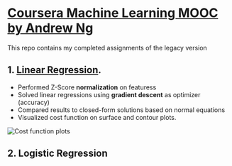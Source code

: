 # [Coursera Machine Learning MOOC by Andrew Ng](https://www.coursera.org/learn/machine-learning) 

This repo contains my completed assignments of the legacy version 


## 1. [Linear Regression](/Exercise1/exercise1.ipynb).

- Performed Z-Score **normalization** on featuress
- Solved linear regressions using **gradient descent** as optimizer (accuracy)
- Compared results to closed-form solutions based on normal equations
- Visualized cost function on surface and contour plots.

![Cost function plots](/Exercise1/Figures/cost_function.png)

## 2. Logistic Regression



